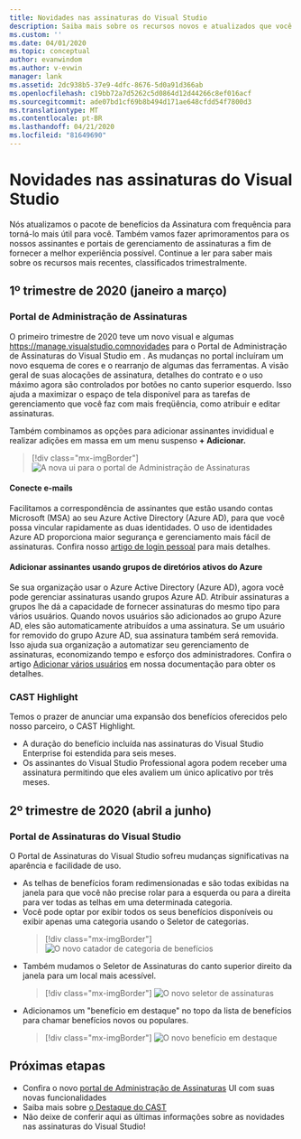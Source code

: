 ```yaml
---
title: Novidades nas assinaturas do Visual Studio
description: Saiba mais sobre os recursos novos e atualizados que você pode usar para gerenciar assinaturas do Visual Studio.
ms.custom: ''
ms.date: 04/01/2020
ms.topic: conceptual
author: evanwindom
ms.author: v-evwin
manager: lank
ms.assetid: 2dc938b5-37e9-4dfc-8676-5d0a91d366ab
ms.openlocfilehash: c19bb72a7d5262c5d0864d12d44266c8ef016acf
ms.sourcegitcommit: ade07bd1cf69b8b494d171ae648cfdd54f7800d3
ms.translationtype: MT
ms.contentlocale: pt-BR
ms.lasthandoff: 04/21/2020
ms.locfileid: "81649690"
---
```

# <a name="what39s-new-in-visual-studio-subscriptions"></a>Novidades nas assinaturas do Visual Studio

Nós atualizamos o pacote de benefícios da Assinatura com frequência para torná-lo mais útil para você. Também vamos fazer aprimoramentos para os nossos assinantes e portais de gerenciamento de assinaturas a fim de fornecer a melhor experiência possível.  Continue a ler para saber mais sobre os recursos mais recentes, classificados trimestralmente.

## <a name="2020-q1-january-march"></a>1º trimestre de 2020 (janeiro a março)

### <a name="subscriptions-administration-portal"></a>Portal de Administração de Assinaturas
O primeiro trimestre de 2020 teve um novo visual e algumas https://manage.visualstudio.comnovidades para o Portal de Administração de Assinaturas do Visual Studio em . As mudanças no portal incluíram um novo esquema de cores e o rearranjo de algumas das ferramentas.  A visão geral de suas alocações de assinatura, detalhes do contrato e o uso máximo agora são controlados por botões no canto superior esquerdo.  Isso ajuda a maximizar o espaço de tela disponível para as tarefas de gerenciamento que você faz com mais freqüência, como atribuir e editar assinaturas.  

Também combinamos as opções para adicionar assinantes invididual e realizar adições em massa em um menu suspenso **+ Adicionar.** 

   > [!div class="mx-imgBorder"]
   > ![A nova ui para o portal de Administração de Assinaturas](_img/whats-new/new-admin-ui.png)

#### <a name="connect-emails"></a>Conecte e-mails
Facilitamos a correspondência de assinantes que estão usando contas Microsoft (MSA) ao seu Azure Active Directory (Azure AD), para que você possa vincular rapidamente as duas identidades.  O uso de identidades Azure AD proporciona maior segurança e gerenciamento mais fácil de assinaturas.  Confira nosso [artigo de login pessoal](personal-email-sign-ins.md) para mais detalhes. 

#### <a name="add-subscribers-using-azure-active-directory-groups"></a>Adicionar assinantes usando grupos de diretórios ativos do Azure
Se sua organização usar o Azure Active Directory (Azure AD), agora você pode gerenciar assinaturas usando grupos Azure AD.  Atribuir assinaturas a grupos lhe dá a capacidade de fornecer assinaturas do mesmo tipo para vários usuários.  Quando novos usuários são adicionados ao grupo Azure AD, eles são automaticamente atribuídos a uma assinatura.  Se um usuário for removido do grupo Azure AD, sua assinatura também será removida.  Isso ajuda sua organização a automatizar seu gerenciamento de assinaturas, economizando tempo e esforço dos administradores.  Confira o artigo [Adicionar vários usuários](https://docs.microsoft.com/visualstudio/subscriptions/assign-license-bulk#use-azure-active-directory-groups-to-assign-subscriptions) em nossa documentação para obter os detalhes. 

### <a name="cast-highlight"></a>CAST Highlight
Temos o prazer de anunciar uma expansão dos benefícios oferecidos pelo nosso parceiro, o CAST Highlight. 
- A duração do benefício incluída nas assinaturas do Visual Studio Enterprise foi estendida para seis meses.  
- Os assinantes do Visual Studio Professional agora podem receber uma assinatura permitindo que eles avaliem um único aplicativo por três meses. 

## <a name="2020-q2-april-june"></a>2º trimestre de 2020 (abril a junho)

### <a name="visual-studio-subscriptions-portal"></a>Portal de Assinaturas do Visual Studio

O Portal de Assinaturas do Visual Studio sofreu mudanças significativas na aparência e facilidade de uso.  

- As telhas de benefícios foram redimensionadas e são todas exibidas na janela para que você não precise rolar para a esquerda ou para a direita para ver todas as telhas em uma determinada categoria. 
- Você pode optar por exibir todos os seus benefícios disponíveis ou exibir apenas uma categoria usando o Seletor de categorias.
   > [!div class="mx-imgBorder"]
   > ![O novo catador de categoria de benefícios](_img/whats-new/whats-new-category-picker.png)
- Também mudamos o Seletor de Assinaturas do canto superior direito da janela para um local mais acessível.
   > [!div class="mx-imgBorder"]
   > ![O novo seletor de assinaturas](_img/whats-new/whats-new-sub-picker.png)
- Adicionamos um "benefício em destaque" no topo da lista de benefícios para chamar benefícios novos ou populares.  
   > [!div class="mx-imgBorder"]
   > ![O novo benefício em destaque](_img/whats-new/whats-new-featured.png)

## <a name="next-steps"></a>Próximas etapas
- Confira o novo [portal de Administração de Assinaturas](https://manage.visualstudio.com) UI com suas novas funcionalidades
- Saiba mais sobre [o Destaque do CAST](vs-cast.md)
- Não deixe de conferir aqui as últimas informações sobre as novidades nas assinaturas do Visual Studio!